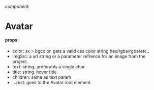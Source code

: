 ###### component:
# Avatar

#### props:
- color: sx > bgcolor. gets a valid css color string hex/rgba/rgba/etc..
- imgSrc: a url string or a parameter refrence for an image from the project.
- text: string. preferably a single char.
- title: string. hover title.
- children: same as text param
- ...rest: goes to the Avatar root element.